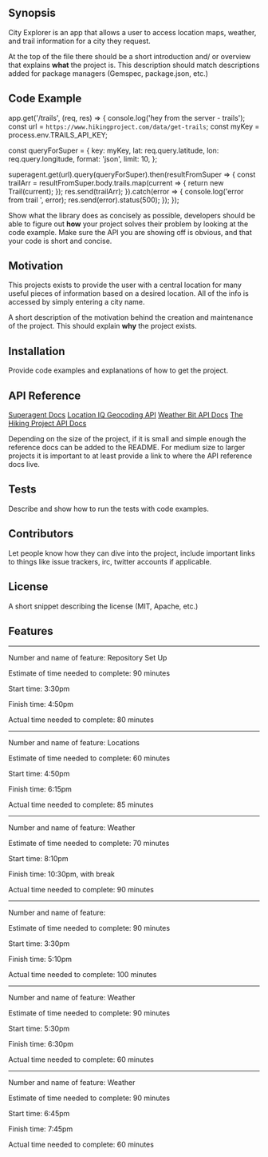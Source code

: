 ## Synopsis

City Explorer is an app that allows a user to access location maps, weather, and trail information for a city they request. 

At the top of the file there should be a short introduction and/ or overview that explains **what** the project is. This description should match descriptions added for package managers (Gemspec, package.json, etc.)

## Code Example

app.get('/trails', (req, res) => {
  console.log('hey from the server - trails');
  const url = `https://www.hikingproject.com/data/get-trails`;
  const myKey = process.env.TRAILS_API_KEY;

  const queryForSuper = {
    key: myKey,
    lat: req.query.latitude,
    lon: req.query.longitude,
    format: 'json',
    limit: 10,
  };

  superagent.get(url).query(queryForSuper).then(resultFromSuper => {
    const trailArr = resultFromSuper.body.trails.map(current => {
      return new Trail(current);
    });
    res.send(trailArr);
  }).catch(error => {
    console.log('error from trail ', error);
    res.send(error).status(500);
  });
});

Show what the library does as concisely as possible, developers should be able to figure out **how** your project solves their problem by looking at the code example. Make sure the API you are showing off is obvious, and that your code is short and concise.

## Motivation

This projects exists to provide the user with a central location for many useful pieces of information based on a desired location. All of the info is accessed by simply entering a city name.

A short description of the motivation behind the creation and maintenance of the project. This should explain **why** the project exists.

## Installation

Provide code examples and explanations of how to get the project.

## API Reference

[Superagent Docs](https://visionmedia.github.io/superagent/)
[Location IQ Geocoding API](https://locationiq.com/docs#forward-geocoding)
[Weather Bit API Docs](https://www.weatherbit.io/)
[The Hiking Project API Docs](https://www.hikingproject.com/data)

Depending on the size of the project, if it is small and simple enough the reference docs can be added to the README. For medium size to larger projects it is important to at least provide a link to where the API reference docs live.

## Tests

Describe and show how to run the tests with code examples.

## Contributors

Let people know how they can dive into the project, include important links to things like issue trackers, irc, twitter accounts if applicable.

## License

A short snippet describing the license (MIT, Apache, etc.)

## Features
_______
Number and name of feature: Repository Set Up

Estimate of time needed to complete: 90 minutes

Start time: 3:30pm

Finish time: 4:50pm

Actual time needed to complete: 80 minutes
_______
Number and name of feature: Locations

Estimate of time needed to complete: 60 minutes

Start time: 4:50pm

Finish time: 6:15pm

Actual time needed to complete: 85 minutes
_______
Number and name of feature: Weather

Estimate of time needed to complete: 70 minutes

Start time: 8:10pm

Finish time: 10:30pm, with break

Actual time needed to complete: 90 minutes
______
Number and name of feature: 

Estimate of time needed to complete: 90 minutes

Start time: 3:30pm

Finish time: 5:10pm

Actual time needed to complete: 100 minutes
______
Number and name of feature: Weather

Estimate of time needed to complete: 90 minutes

Start time: 5:30pm

Finish time: 6:30pm 

Actual time needed to complete: 60 minutes
______
Number and name of feature: Weather

Estimate of time needed to complete: 90 minutes

Start time: 6:45pm

Finish time: 7:45pm

Actual time needed to complete: 60 minutes